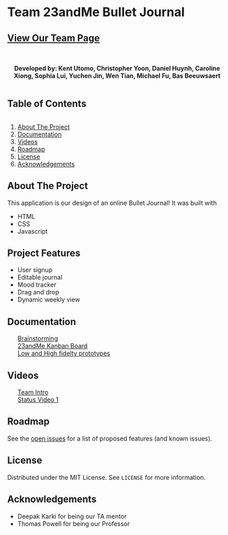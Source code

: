 # Team 23andMe Bullet Journal


## [View Our Team Page](admin/team.md)

<!-- PROJECT SHIELDS -->
<!--
*** I'm using markdown "reference style" links for readability.
*** Reference links are enclosed in brackets [ ] instead of parentheses ( ).
*** See the bottom of this document for the declaration of the reference variables
*** for contributors-url, forks-url, etc. This is an optional, concise syntax you may use.
*** https://www.markdownguide.org/basic-syntax/#reference-style-links
-->


<!-- PROJECT LOGO -->
<br />
<p align="center">
    <b>Developed by: Kent Utomo, Christopher Yoon, Daniel Huynh, Caroline Xiong, Sophia Lui, Yuchen Jin, Wen Tian, Michael Fu, Bas Beeuwsaert</b>
</p>


<!-- TABLE OF CONTENTS -->
<h2 style="display: inline-block">Table of Contents</h2>
  <ol>
    <li><a href="#about-the-project">About The Project</a></li>
    <li><a href="#documentation">Documentation</a></li>
    <li><a href="#videos">Videos</a></li>
    <li><a href="#roadmap">Roadmap</a></li>
    <li><a href="#license">License</a></li>
    <li><a href="#acknowledgements">Acknowledgements</a></li>
  </ol>



<!-- ABOUT THE PROJECT -->
## About The Project
This application is our design of an online Bullet Journal!
It was built with
* HTML
* CSS
* Javascript




<!-- USAGE EXAMPLES -->
## Project Features

* User signup
* Editable journal
* Mood tracker
* Drag and drop
* Dynamic weekly view

<!-- Documentations -->
## Documentation
<!-- Quick Access List -->
<ol>
    <a href="https://miro.com/welcomeonboard/SjsaQU5Q3LCVZQPhq81IR2yN1RHCWzbGWgAXyK9Sq25iJnY8NT2LoxtaEmlyG5I4">Brainstorming </a> <br>
    <a href="https://github.com/cse110-sp21-group23/cse110-sp21-group23/projects/1">23andMe Kanban Board</a> <br>
    <a href="https://www.figma.com/file/3mEECEQI6Sy9Pa2iL8quqD/Bullet-Journal?node-id=0%3A1">Low and High fidelty prototypes </a> <br>

</ol>

<!-- Videos -->
## Videos
<ol>
    <a href="https://github.com/cse110-sp21-group23/cse110-sp21-group23/blob/main/admin/videos/teamintro.mp4">Team Intro</a>
    <br>
    <a href="https://github.com/cse110-sp21-group23/cse110-sp21-group23/blob/main/admin/videos/statusvideo1.mp4">Status Video 1</a>


</ol>

<!-- ROADMAP -->
## Roadmap

See the [open issues](https://github.com/cse110-sp21-group23/cse110-sp21-group23/issues) for a list of proposed features (and known issues).

<!-- LICENSE -->
## License

Distributed under the MIT License. See `LICENSE` for more information.

<!-- ACKNOWLEDGEMENTS -->
## Acknowledgements

* Deepak Karki for being our TA mentor
* Thomas Powell for being our Professor





<!-- MARKDOWN LINKS & IMAGES -->
<!-- https://www.markdownguide.org/basic-syntax/#reference-style-links -->
[contributors-shield]: https://img.shields.io/github/contributors/github_username/repo.svg?style=for-the-badge
[contributors-url]: https://github.com/github_username/repo/graphs/contributors
[forks-shield]: https://img.shields.io/github/forks/github_username/repo.svg?style=for-the-badge
[forks-url]: https://github.com/github_username/repo/network/members
[stars-shield]: https://img.shields.io/github/stars/github_username/repo.svg?style=for-the-badge
[stars-url]: https://github.com/github_username/repo/stargazers
[issues-shield]: https://img.shields.io/github/issues/github_username/repo.svg?style=for-the-badge
[issues-url]: https://github.com/github_username/repo/issues
[license-shield]: https://img.shields.io/github/license/github_username/repo.svg?style=for-the-badge
[license-url]: https://github.com/github_username/repo/blob/master/LICENSE.txt
[linkedin-shield]: https://img.shields.io/badge/-LinkedIn-black.svg?style=for-the-badge&logo=linkedin&colorB=555
[linkedin-url]: https://linkedin.com/in/github_username
